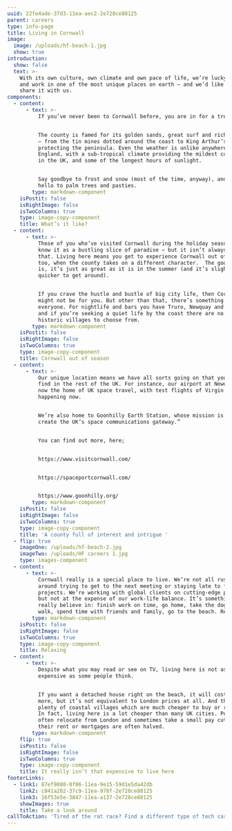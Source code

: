 ```yaml
---
uuid: 22fe4ade-37d3-11ea-aec2-2e728ce88125
parent: careers
type: info-page
title: Living in Cornwall
image:
  image: /uploads/hf-beach-1.jpg
  show: true
introduction:
  show: false
  text: >-
    With its own culture, own climate and own pace of life, we’re lucky to live
    and work in one of the most unique places on earth – and we’d like you to
    share it with us.
components:
  - content:
      - text: >-
          If you’ve never been to Cornwall before, you are in for a treat. 


          The county is famed for its golden sands, great surf and rich history
          – from the tin mines dotted around the coast to King Arthur’s castle
          protecting the peninsula. Even the weather is unlike anywhere else in
          England, with a sub-tropical climate providing the mildest conditions
          in the UK, and some of the longest hours of sunlight.


          Say goodbye to frost and snow (most of the time, anyway), and say
          hello to palm trees and pasties.
        type: markdown-component
    isPostit: false
    isRightImage: false
    isTwoColumns: true
    type: image-copy-component
    title: What’s it like?
  - content:
      - text: >-
          Those of you who’ve visited Cornwall during the holiday season will
          know it as a bustling slice of paradise – but it isn’t always like
          that. Living here means you get to experience Cornwall out of season,
          too, when the county takes on a different character.  The good news
          is, it’s just as great as it is in the summer (and it’s slightly
          quicker to get around). 


          If you crave the hustle and bustle of big city life, then Cornwall
          might not be for you. But other than that, there’s something for
          everyone. For nightlife and bars you have Truro, Newquay and Falmouth,
          and if you’re seeking a quiet life by the coast there are no end of
          historic villages to choose from.
        type: markdown-component
    isPostit: false
    isRightImage: false
    isTwoColumns: true
    type: image-copy-component
    title: Cornwall out of season
  - content:
      - text: >-
          Our unique location means we have all sorts going on that you won’t
          find in the rest of the UK. For instance, our airport at Newquay is
          now the home of UK space travel, with test flights of Virgin Orbit
          happening now. 


          We’re also home to Goonhilly Earth Station, whose mission is "to
          create the UK’s space communications gateway.”


          You can find out more, here;


          https://www.visitcornwall.com/


          https://spaceportcornwall.com/


          https://www.goonhilly.org/
        type: markdown-component
    isPostit: false
    isRightImage: false
    isTwoColumns: true
    type: image-copy-component
    title: 'A county full of interest and intrigue '
  - flip: true
    imageOne: /uploads/hf-beach-2.jpg
    imageTwo: /uploads/HF careers 1.jpg
    type: images-component
  - content:
      - text: >-
          Cornwall really is a special place to live. We’re not all rushing
          around trying to get to the next meeting or staying late to finish
          projects. We’re working with global clients on cutting-edge projects,
          but not at the expense of our work-life balance. It’s something we
          really believe in: finish work on time, go home, take the dog for a
          walk, spend time with friends and family, go to the beach. Relax!
        type: markdown-component
    isPostit: false
    isRightImage: false
    isTwoColumns: true
    type: image-copy-component
    title: Relaxing
  - content:
      - text: >-
          Despite what you may read or see on TV, living here is not as
          expensive as some people think.


          If you want a detached house right on the beach, it will cost you
          more, but it’s not equivalent to London prices at all. And there are
          plenty of coastal villages which are much cheaper to buy or rent in.
          In fact, living here is a lot cheaper than many UK cities. People
          often relocate from London and sometimes take a small pay cut, but
          their rent or mortgages are often halved.
        type: markdown-component
    flip: true
    isPostit: false
    isRightImage: false
    isTwoColumns: true
    type: image-copy-component
    title: It really isn’t that expensive to live here
footerLinks:
  - link1: 87ef9080-0f86-11ea-9e15-59d1e5da42db
    link2: c841a202-37c9-11ea-978f-2e728ce88125
    link3: 16f53e5e-3847-11ea-a137-2e728ce88125
    showImages: true
    title: Take a look around
callToAction: 'Tired of the rat race? Find a different type of tech career with us '
---
```


